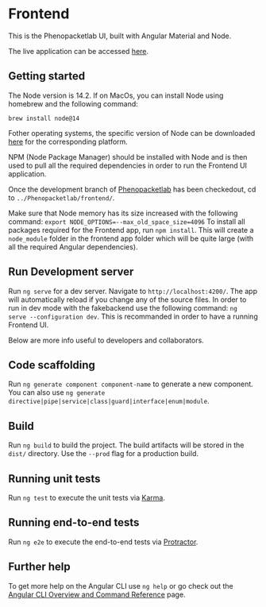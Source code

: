 # Frontend

This is the Phenopacketlab UI, built with Angular Material and Node.

The live application can be accessed [here](http://34.74.159.187/dashboard).

## Getting started

The Node version is 14.2.
If on MacOs, you can install Node using homebrew and the following command:

`brew install node@14`

Fother operating systems, the specific version of Node can be downloaded [here](https://nodejs.org/en/download/) for the corresponding platform.

NPM (Node Package Manager) should be installed with Node and is then used to pull all the required dependencies in order to run the Frontend UI application.

Once the development branch of [Phenopacketlab](https://github.com/TheJacksonLaboratory/PhenopacketLab) has been checkedout, cd to `../Phenopacketlab/frontend/`.

Make sure that Node memory has its size increased with the following command: `export NODE_OPTIONS=--max_old_space_size=4096`
To install all packages required for the Frontend app, run `npm install`. This will create a `node_module` folder in the frontend app folder which will be quite large (with all the required Angular dependencies).

## Run Development server

Run `ng serve` for a dev server. Navigate to `http://localhost:4200/`. The app will automatically reload if you change any of the source files. In order to run in dev mode with the fakebackend use the following command: `ng serve --configuration dev`. This is recommanded in order to have a running Frontend UI.

Below are more info useful to developers and collaborators.

## Code scaffolding

Run `ng generate component component-name` to generate a new component. You can also use `ng generate directive|pipe|service|class|guard|interface|enum|module`.

## Build

Run `ng build` to build the project. The build artifacts will be stored in the `dist/` directory. Use the `--prod` flag for a production build. 

## Running unit tests

Run `ng test` to execute the unit tests via [Karma](https://karma-runner.github.io).

## Running end-to-end tests

Run `ng e2e` to execute the end-to-end tests via [Protractor](http://www.protractortest.org/).

## Further help

To get more help on the Angular CLI use `ng help` or go check out the [Angular CLI Overview and Command Reference](https://angular.io/cli) page.
